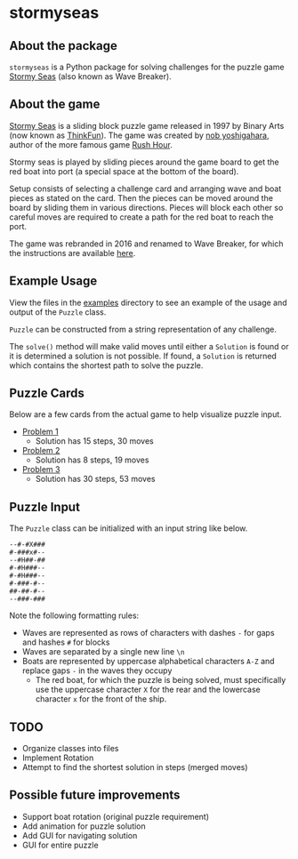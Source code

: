 # stormyseas

## About the package
`stormyseas` is a Python package for solving challenges for the puzzle game [Stormy Seas](http://www.geekyhobbies.com/stormy-seas-seafaring-puzzle-game-review-puzzled/) (also known as Wave Breaker).

## About the game
[Stormy Seas](http://www.geekyhobbies.com/stormy-seas-seafaring-puzzle-game-review-puzzled/) is a sliding block puzzle game released in 1997 by Binary Arts (now known as [ThinkFun](https://en.wikipedia.org/wiki/ThinkFun)). The game was created by [nob yoshigahara](https://en.wikipedia.org/wiki/Nob_Yoshigahara), author of the more famous game [Rush Hour](https://en.wikipedia.org/wiki/Rush_Hour_(puzzle)).

Stormy seas is played by sliding pieces around the game board to get the red boat into port (a special space at the bottom of the board).

Setup consists of selecting a challenge card and arranging wave and boat pieces as stated on the card. Then the pieces can be moved around the board by sliding them in various directions. Pieces will block each other so careful moves are required to create a path for the red boat to reach the port.

The game was rebranded in 2016 and renamed to Wave Breaker, for which the instructions are available [here](https://www.thinkfun.com/wp-content/uploads/2016/10/ALLWave-6602-Instructions.pdf).

## Example Usage
View the files in the [examples](examples) directory to see an example of the usage and output of the `Puzzle` class.

`Puzzle` can be constructed from a string representation of any challenge.

The `solve()` method will make valid moves until either a `Solution` is found or it is determined a solution is not possible. If found, a `Solution` is returned which contains the shortest path to solve the puzzle.

## Puzzle Cards
Below are a few cards from the actual game to help visualize puzzle input.
* [Problem 1](https://user-images.githubusercontent.com/1920621/80294652-ca4a3280-8738-11ea-9fda-6aa1ea3460f6.jpg)
  * Solution has 15 steps, 30 moves
* [Problem 2](https://user-images.githubusercontent.com/1920621/80294654-cc13f600-8738-11ea-9160-b67fae22b393.jpg)
  * Solution has 8 steps, 19 moves
* [Problem 3](https://user-images.githubusercontent.com/1920621/80294655-ccac8c80-8738-11ea-80eb-d5895066de72.jpg)
  * Solution has 30 steps, 53 moves

## Puzzle Input
The `Puzzle` class can be initialized with an input string like below.
```
--#-#X###
#-###x#--
--#H##-##
#-#H###--
#-#H###--
#-###-#--
##-##-#--
--###-###
```
Note the following formatting rules:
* Waves are represented as rows of characters with dashes `-` for gaps and hashes `#` for blocks
* Waves are separated by a single new line `\n`
* Boats are represented by uppercase alphabetical characters `A-Z` and replace gaps `-` in the waves they occupy
  * The red boat, for which the puzzle is being solved, must specifically use the uppercase character `X` for the rear and the lowercase character `x` for the front of the ship.

## TODO
* Organize classes into files
* Implement Rotation
* Attempt to find the shortest solution in steps (merged moves)

## Possible future improvements
* Support boat rotation (original puzzle requirement)
* Add animation for puzzle solution
* Add GUI for navigating solution
* GUI for entire puzzle

